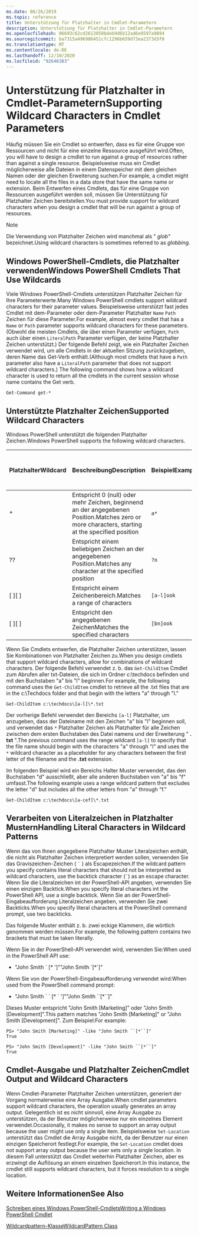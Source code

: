 ```yaml
---
ms.date: 08/26/2019
ms.topic: reference
title: Unterstützung für Platzhalter in Cmdlet-Parametern
description: Unterstützung für Platzhalter in Cmdlet-Parametern
ms.openlocfilehash: 06693c62cd2613050bdeb9d6b12ad6e9597a9894
ms.sourcegitcommit: ba7315a496986451cfc1296b659d73ea2373d3f0
ms.translationtype: MT
ms.contentlocale: de-DE
ms.lasthandoff: 12/10/2020
ms.locfileid: "92646383"
---
```

# <a name="supporting-wildcard-characters-in-cmdlet-parameters"></a><span data-ttu-id="b3ede-103">Unterstützung für Platzhalter in Cmdlet-Parametern</span><span class="sxs-lookup"><span data-stu-id="b3ede-103">Supporting Wildcard Characters in Cmdlet Parameters</span></span>

<span data-ttu-id="b3ede-104">Häufig müssen Sie ein Cmdlet so entwerfen, dass es für eine Gruppe von Ressourcen und nicht für eine einzelne Ressource ausgeführt wird.</span><span class="sxs-lookup"><span data-stu-id="b3ede-104">Often, you will have to design a cmdlet to run against a group of resources rather than against a single resource.</span></span> <span data-ttu-id="b3ede-105">Beispielsweise muss ein Cmdlet möglicherweise alle Dateien in einem Datenspeicher mit dem gleichen Namen oder der gleichen Erweiterung suchen.</span><span class="sxs-lookup"><span data-stu-id="b3ede-105">For example, a cmdlet might need to locate all the files in a data store that have the same name or extension.</span></span> <span data-ttu-id="b3ede-106">Beim Entwerfen eines Cmdlets, das für eine Gruppe von Ressourcen ausgeführt werden soll, müssen Sie Unterstützung für Platzhalter Zeichen bereitstellen.</span><span class="sxs-lookup"><span data-stu-id="b3ede-106">You must provide support for wildcard characters when you design a cmdlet that will be run against a group of resources.</span></span>

> [!NOTE]
> <span data-ttu-id="b3ede-107">Die Verwendung von Platzhalter Zeichen wird manchmal als " *glob"* bezeichnet.</span><span class="sxs-lookup"><span data-stu-id="b3ede-107">Using wildcard characters is sometimes referred to as *globbing*.</span></span>

## <a name="windows-powershell-cmdlets-that-use-wildcards"></a><span data-ttu-id="b3ede-108">Windows PowerShell-Cmdlets, die Platzhalter verwenden</span><span class="sxs-lookup"><span data-stu-id="b3ede-108">Windows PowerShell Cmdlets That Use Wildcards</span></span>

 <span data-ttu-id="b3ede-109">Viele Windows PowerShell-Cmdlets unterstützen Platzhalter Zeichen für Ihre Parameterwerte.</span><span class="sxs-lookup"><span data-stu-id="b3ede-109">Many Windows PowerShell cmdlets support wildcard characters for their parameter values.</span></span> <span data-ttu-id="b3ede-110">Beispielsweise unterstützt fast jedes Cmdlet mit dem-Parameter oder dem-Parameter Platzhalter `Name` `Path` Zeichen für diese Parameter.</span><span class="sxs-lookup"><span data-stu-id="b3ede-110">For example, almost every cmdlet that has a `Name` or `Path` parameter supports wildcard characters for these parameters.</span></span> <span data-ttu-id="b3ede-111">(Obwohl die meisten Cmdlets, die über einen Parameter verfügen, `Path` auch über einen `LiteralPath` Parameter verfügen, der keine Platzhalter Zeichen unterstützt.) Der folgende Befehl zeigt, wie ein Platzhalter Zeichen verwendet wird, um alle Cmdlets in der aktuellen Sitzung zurückzugeben, deren Name das Get-Verb enthält.</span><span class="sxs-lookup"><span data-stu-id="b3ede-111">(Although most cmdlets that have a `Path` parameter also have a `LiteralPath` parameter that does not support wildcard characters.) The following command shows how a wildcard character is used to return all the cmdlets in the current session whose name contains the Get verb.</span></span>

 `Get-Command get-*`

## <a name="supported-wildcard-characters"></a><span data-ttu-id="b3ede-112">Unterstützte Platzhalter Zeichen</span><span class="sxs-lookup"><span data-stu-id="b3ede-112">Supported Wildcard Characters</span></span>

<span data-ttu-id="b3ede-113">Windows PowerShell unterstützt die folgenden Platzhalter Zeichen.</span><span class="sxs-lookup"><span data-stu-id="b3ede-113">Windows PowerShell supports the following wildcard characters.</span></span>

| <span data-ttu-id="b3ede-114">Platzhalter</span><span class="sxs-lookup"><span data-stu-id="b3ede-114">Wildcard</span></span> |                             <span data-ttu-id="b3ede-115">Beschreibung</span><span class="sxs-lookup"><span data-stu-id="b3ede-115">Description</span></span>                             |  <span data-ttu-id="b3ede-116">Beispiel</span><span class="sxs-lookup"><span data-stu-id="b3ede-116">Example</span></span>   |     <span data-ttu-id="b3ede-117">Treffer</span><span class="sxs-lookup"><span data-stu-id="b3ede-117">Matches</span></span>      | <span data-ttu-id="b3ede-118">Stimmt nicht überein mit</span><span class="sxs-lookup"><span data-stu-id="b3ede-118">Does not match</span></span> |
| -------- | ------------------------------------------------------------------- | ---------- | ---------------- | -------------- |
| *        | <span data-ttu-id="b3ede-119">Entspricht 0 (null) oder mehr Zeichen, beginnend an der angegebenen Position.</span><span class="sxs-lookup"><span data-stu-id="b3ede-119">Matches zero or more characters, starting at the specified position</span></span> | `a*`       | <span data-ttu-id="b3ede-120">A, AG, Apple</span><span class="sxs-lookup"><span data-stu-id="b3ede-120">A, ag, Apple</span></span>     |                |
| <span data-ttu-id="b3ede-121">?</span><span class="sxs-lookup"><span data-stu-id="b3ede-121">?</span></span>        | <span data-ttu-id="b3ede-122">Entspricht einem beliebigen Zeichen an der angegebenen Position.</span><span class="sxs-lookup"><span data-stu-id="b3ede-122">Matches any character at the specified position</span></span>                     | `?n`       | <span data-ttu-id="b3ede-123">Ein, in, ein</span><span class="sxs-lookup"><span data-stu-id="b3ede-123">An, in, on</span></span>       | <span data-ttu-id="b3ede-124">an</span><span class="sxs-lookup"><span data-stu-id="b3ede-124">ran</span></span>            |
| <span data-ttu-id="b3ede-125">[ ]</span><span class="sxs-lookup"><span data-stu-id="b3ede-125">[ ]</span></span>      | <span data-ttu-id="b3ede-126">Entspricht einem Zeichenbereich.</span><span class="sxs-lookup"><span data-stu-id="b3ede-126">Matches a range of characters</span></span>                                       | `[a-l]ook` | <span data-ttu-id="b3ede-127">Buch, Kochen, ansehen</span><span class="sxs-lookup"><span data-stu-id="b3ede-127">book, cook, look</span></span> | <span data-ttu-id="b3ede-128">Nook, hat</span><span class="sxs-lookup"><span data-stu-id="b3ede-128">nook, took</span></span>     |
| <span data-ttu-id="b3ede-129">[ ]</span><span class="sxs-lookup"><span data-stu-id="b3ede-129">[ ]</span></span>      | <span data-ttu-id="b3ede-130">Entspricht den angegebenen Zeichen</span><span class="sxs-lookup"><span data-stu-id="b3ede-130">Matches the specified characters</span></span>                                    | `[bn]ook`  | <span data-ttu-id="b3ede-131">Buch, Nook</span><span class="sxs-lookup"><span data-stu-id="b3ede-131">book, nook</span></span>       | <span data-ttu-id="b3ede-132">Kochen, sehen</span><span class="sxs-lookup"><span data-stu-id="b3ede-132">cook, look</span></span>     |

<span data-ttu-id="b3ede-133">Wenn Sie Cmdlets entwerfen, die Platzhalter Zeichen unterstützen, lassen Sie Kombinationen von Platzhalter Zeichen zu.</span><span class="sxs-lookup"><span data-stu-id="b3ede-133">When you design cmdlets that support wildcard characters, allow for combinations of wildcard characters.</span></span> <span data-ttu-id="b3ede-134">Der folgende Befehl verwendet z. b. das `Get-ChildItem` Cmdlet zum Abrufen aller txt-Dateien, die sich im Ordner c:\techdocs befinden und mit den Buchstaben "a" bis "l" beginnen.</span><span class="sxs-lookup"><span data-stu-id="b3ede-134">For example, the following command uses the `Get-ChildItem` cmdlet to retrieve all the .txt files that are in the c:\Techdocs folder and that begin with the letters "a" through "l."</span></span>

`Get-ChildItem c:\techdocs\[a-l]\*.txt`

<span data-ttu-id="b3ede-135">Der vorherige Befehl verwendet den Bereichs `[a-l]` Platzhalter, um anzugeben, dass der Dateiname mit den Zeichen "a" bis "l" beginnen soll, und verwendet das `*` Platzhalter Zeichen als Platzhalter für alle Zeichen zwischen dem ersten Buchstaben des Datei namens und der Erweiterung " **. txt** ".</span><span class="sxs-lookup"><span data-stu-id="b3ede-135">The previous command uses the range wildcard `[a-l]` to specify that the file name should begin with the characters "a" through "l" and uses the `*` wildcard character as a placeholder for any characters between the first letter of the filename and the **.txt** extension.</span></span>

<span data-ttu-id="b3ede-136">Im folgenden Beispiel wird ein Bereichs Halter Muster verwendet, das den Buchstaben "d" ausschließt, aber alle anderen Buchstaben von "a" bis "f" umfasst.</span><span class="sxs-lookup"><span data-stu-id="b3ede-136">The following example uses a range wildcard pattern that excludes the letter "d" but includes all the other letters from "a" through "f."</span></span>

`Get-ChildItem c:\techdocs\[a-cef]\*.txt`

## <a name="handling-literal-characters-in-wildcard-patterns"></a><span data-ttu-id="b3ede-137">Verarbeiten von Literalzeichen in Platzhalter Mustern</span><span class="sxs-lookup"><span data-stu-id="b3ede-137">Handling Literal Characters in Wildcard Patterns</span></span>

<span data-ttu-id="b3ede-138">Wenn das von Ihnen angegebene Platzhalter Muster Literalzeichen enthält, die nicht als Platzhalter Zeichen interpretiert werden sollen, verwenden Sie das Graviszeichen-Zeichen ( `` ` `` ) als Escapezeichen.</span><span class="sxs-lookup"><span data-stu-id="b3ede-138">If the wildcard pattern you specify contains literal characters that should not be interpretted as wildcard characters, use the backtick character (`` ` ``) as an escape character.</span></span> <span data-ttu-id="b3ede-139">Wenn Sie die Literalzeichen int der PowerShell-API angeben, verwenden Sie einen einzigen Backtick.</span><span class="sxs-lookup"><span data-stu-id="b3ede-139">When you specify literal characters int the PowerShell API, use a single backtick.</span></span> <span data-ttu-id="b3ede-140">Wenn Sie an der PowerShell-Eingabeaufforderung Literalzeichen angeben, verwenden Sie zwei Backticks.</span><span class="sxs-lookup"><span data-stu-id="b3ede-140">When you specify literal characters at the PowerShell command prompt, use two backticks.</span></span>

<span data-ttu-id="b3ede-141">Das folgende Muster enthält z. b. zwei eckige Klammern, die wörtlich genommen werden müssen.</span><span class="sxs-lookup"><span data-stu-id="b3ede-141">For example, the following pattern contains two brackets that must be taken literally.</span></span>

<span data-ttu-id="b3ede-142">Wenn Sie in der PowerShell-API verwendet wird, verwenden Sie:</span><span class="sxs-lookup"><span data-stu-id="b3ede-142">When used in the PowerShell API use:</span></span>

- <span data-ttu-id="b3ede-143">"John Smith \` [\* ']"</span><span class="sxs-lookup"><span data-stu-id="b3ede-143">"John Smith \`[\*\`]"</span></span>

<span data-ttu-id="b3ede-144">Wenn Sie von der PowerShell-Eingabeaufforderung verwendet wird:</span><span class="sxs-lookup"><span data-stu-id="b3ede-144">When used from the PowerShell command prompt:</span></span>

- <span data-ttu-id="b3ede-145">"John Smith \` \` [\* \` ']"</span><span class="sxs-lookup"><span data-stu-id="b3ede-145">"John Smith \`\`[\*\`\`]"</span></span>

<span data-ttu-id="b3ede-146">Dieses Muster entspricht "John Smith [Marketing]" oder "John Smith [Development]".</span><span class="sxs-lookup"><span data-stu-id="b3ede-146">This pattern matches "John Smith [Marketing]" or "John Smith [Development]".</span></span> <span data-ttu-id="b3ede-147">Zum Beispiel:</span><span class="sxs-lookup"><span data-stu-id="b3ede-147">For example:</span></span>

```
PS> "John Smith [Marketing]" -like "John Smith ``[*``]"
True

PS> "John Smith [Development]" -like "John Smith ``[*``]"
True
```

## <a name="cmdlet-output-and-wildcard-characters"></a><span data-ttu-id="b3ede-148">Cmdlet-Ausgabe und Platzhalter Zeichen</span><span class="sxs-lookup"><span data-stu-id="b3ede-148">Cmdlet Output and Wildcard Characters</span></span>

<span data-ttu-id="b3ede-149">Wenn Cmdlet-Parameter Platzhalter Zeichen unterstützen, generiert der Vorgang normalerweise eine Array Ausgabe.</span><span class="sxs-lookup"><span data-stu-id="b3ede-149">When cmdlet parameters support wildcard characters, the operation usually generates an array output.</span></span>
<span data-ttu-id="b3ede-150">Gelegentlich ist es nicht sinnvoll, eine Array Ausgabe zu unterstützen, da der Benutzer möglicherweise nur ein einzelnes Element verwendet.</span><span class="sxs-lookup"><span data-stu-id="b3ede-150">Occasionally, it makes no sense to support an array output because the user might use only a single item.</span></span> <span data-ttu-id="b3ede-151">Beispielsweise `Set-Location` unterstützt das Cmdlet die Array Ausgabe nicht, da der Benutzer nur einen einzigen Speicherort festlegt.</span><span class="sxs-lookup"><span data-stu-id="b3ede-151">For example, the `Set-Location` cmdlet does not support array output because the user sets only a single location.</span></span> <span data-ttu-id="b3ede-152">In diesem Fall unterstützt das Cmdlet weiterhin Platzhalter Zeichen, aber es erzwingt die Auflösung an einem einzelnen Speicherort.</span><span class="sxs-lookup"><span data-stu-id="b3ede-152">In this instance, the cmdlet still supports wildcard characters, but it forces resolution to a single location.</span></span>

## <a name="see-also"></a><span data-ttu-id="b3ede-153">Weitere Informationen</span><span class="sxs-lookup"><span data-stu-id="b3ede-153">See Also</span></span>

[<span data-ttu-id="b3ede-154">Schreiben eines Windows PowerShell-Cmdlets</span><span class="sxs-lookup"><span data-stu-id="b3ede-154">Writing a Windows PowerShell Cmdlet</span></span>](./writing-a-windows-powershell-cmdlet.md)

[<span data-ttu-id="b3ede-155">Wildcardpattern-Klasse</span><span class="sxs-lookup"><span data-stu-id="b3ede-155">WildcardPattern Class</span></span>](/dotnet/api/system.management.automation.wildcardpattern)
